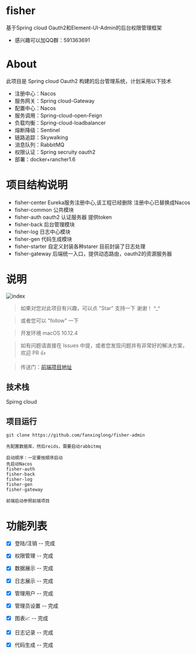 # fisher
基于Spring cloud Oauth2和Element-UI-Admin的后台权限管理框架
- 感兴趣可以加QQ群：591363691

# About

此项目是 Spring cloud Oauth2 构建的后台管理系统，计划采用以下技术
- 注册中心：Nacos
- 服务网关：Spring cloud-Gateway
- 配置中心：Nacos
- 服务调用：Spring-cloud-open-Feign
- 负载均衡：Spring-cloud-loadbalancer
- 熔断降级：Sentinel
- 链路追踪：Skywalking
- 消息队列：RabbitMQ
- 权限认证：Spring secruity oauth2
- 部署：docker+rancher1.6

# 项目结构说明
- fisher-center Eureka服务注册中心,该工程已经删除
  注册中心已替换成Nacos
- fisher-common 公共模块
- fisher-auth  oauth2 认证服务器 提供token
- fisher-back 后台管理模块
- fisher-log 日志中心模块
- fisher-gen 代码生成模块
- fisher-starter 自定义封装各种starer 目前封装了日志处理
- fisher-gateway 后端统一入口，提供动态路由，oauth2的资源服务器


# 说明
![index](https://github.com/fanxinglong/fisher/blob/master/docs/code.png)

>  如果对您对此项目有兴趣，可以点 "Star" 支持一下 谢谢！ ^_^

>  或者您可以 "follow" 一下

>  开发环境 macOS 10.12.4 

>  如有问题请直接在 Issues 中提，或者您发现问题并有非常好的解决方案，欢迎 PR 👍

>  传送门：[前端项目地址](https://github.com/fanxinglong/fisher-admin) 

## 技术栈
Spirng cloud

## 项目运行


```
git clone https://github.com/fanxinglong/fisher-admin

先配置数据库，然后reids，需要启动rabbitmq

启动顺序：一定要按顺序启动
先启动Nacos
fisher-auth
fisher-back
fisher-log
fisher-gen
fisher-gateway

前端启动参照前端项目

```

# 功能列表

- [x] 登陆/注销 -- 完成
- [x] 权限管理 -- 完成
- [x] 数据展示 -- 完成
- [x] 日志展示 -- 完成
- [x] 管理用户 -- 完成
- [x] 管理员设置 -- 完成
- [x] 图表📈 -- 完成
- [x] 日志记录 -- 完成
- [x] 代码生成 -- 完成

